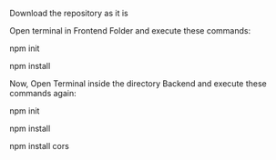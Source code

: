 Download the repository as it is

Open terminal in Frontend Folder and execute these commands: 

npm init

npm install

Now, Open Terminal inside the directory Backend and execute these commands again:

npm init 

npm install

npm install cors

